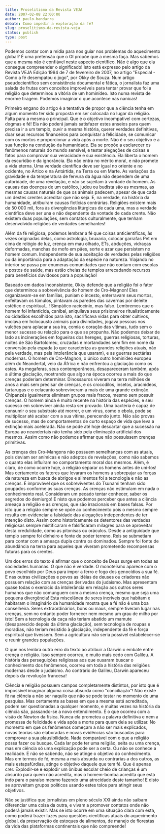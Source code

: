 ```yaml
---
title: Proselitismo da Revista VEJA
date: 2007-02-08 22:00:00
author: paulo.bandarra
debate: Como impedir a exploração da fé?
slug: proselitismo-da-revista-veja
status: publish 
type: post
---
```


  

Podemos contar com a mídia para nos guiar nos problemas do aquecimento global? É uma pretensão que o OI propõe que a mesma faça. Mas sabemos que a mesma não é confiável neste aspecto científico. Não é algo que ela consegue compreender o significado! Isto está expresso pelo artigo da Revista VEJA Edição 1994 de 7 de fevereiro de 2007, no artigo "Especial - Como a fé desempatou o jogo", por Okky de Souza. Num artigo pseudocientífico sem consistência documental e fática, o jornalista faz uma salada de frutas com conceitos improváveis para tentar provar que foi a religião que determinou a vitória de um hominídeo. Isto numa revista de enorme tiragem. Podemos imaginar o que acontece nas nanicas!  

  

Primeiro engano do artigo é a tentativa de propor que a ciência tenha em algum momento ter sido proposta em ser colocada no lugar da religião. Falta para a mesma o principal. Que é o objetivo incompatível com certezas, dogmas e fé! Ela não poderá jamais satisfazer estes anseios para quem precisa ir a um templo, ouvir a mesma história, querer verdades definitivas, doar seus recursos financeiros para conquistar a felicidade, se comunicar com os mortos e proporcionar a vida após a morte. Não é o seu objetivo e a sua função na condução da humanidade. Ela se propõe a esclarecer os fenômenos naturais do mundo sensível, e testar alegações de coisas e fatos para comprovar sua veracidade e sua existência. Ela liberta o homem da escuridão e da ignorância. Ela não entra no mérito moral, e não promete a vida eterna. Uma verdade científica deve ser igual no oriente e no ocidente, no Ártico e na Antártida, na Terra ou em Marte. As variações da gravidade e da temperatura de fervura da água não dependem de uma autoridade, de uma revelação, e não se sujeitam à vontade do homem. As causas das doenças de um católico, judeu ou budista são as mesmas, as mesmas causas naturais de que os animais padecem, apesar de que cada um destes crentes acreditar que não seja. E, na verdade, na história da humanidade, atribuíram causas fictícias contrárias. Religiões existem mais de 50 000 mil, fora às divergências litúrgicas de cada uma, mas a verdade científica deve ser una e não dependente da vontade de cada crente. Não existem duas populações, sem contatos culturalmente, que tenham desenvolvido religiões de verdades semelhantes!  

  

Além da fé religiosa, podemos lembrar a fé que coisas anticientíficas, às vezes originadas delas, como astrologia, bruxaria, colocar garrafas Pet em cima de relógio de luz, crença em mau olhado, ETs, abduções, vidraças deformadas, manchas de mofo em pães, sorte e azar que persistem no homem comum. Independente de sua aceitação de verdades pelas religiões ou da importância para a adaptação da espécie na natureza. Viajando no interior se passa por enumeras comunidades que não contam com escolas e postos de saúde, mas estão cheias de templos arrecadando recursos para benefícios duvidosos para a população!  

  

Baseado em dados inconsistente, Okky defende que a religião foi o fator que determinou a sobrevivência do homem de Cro-Magnon! Eles organizavam-se em famílias, puniam o incesto, enterravam seus mortos, enfeitavam os túmulos, pintavam as paredes das cavernas por deleite estético e espiritual...! Simpático raciocínio, mas falso. Lembremos que o homem foi infanticida, canibal, aniquilava seus prisioneiros ritualisticamente ou cidadãos escolhidos para isto, sacrificava vidas para obter cultivos, imolava em holocausto animais para divindades, jogava pessoas nos vulcões para aplacar a sua ira, comia o coração das vítimas, tudo sem o menor sucesso ou relação para o que se propunha. Não podemos deixar de lado as incinerações em fogueiras dos hereges, guerras religiosas, torturas, noites de São Bartolomeu, cruzadas e mortandades sem fim em nome da conversão pela espada (o que caracteriza as grandes religiões atuais, não pela verdade, mas pela intolerância que usaram), e as guerras sectárias modernas. O homem de Cro-Magnon, o único outro hominídeo europeu além do Neandertal, veio da África e não enfrentou a glaciação como os estes. As megaferas, seus contemporâneos, desapareceram também, após a última glaciação, mostrando que algo na época ocorreu a mais do que crenças poderiam determinar. Dinossauros viveram na terra milhões de anos a mais sem precisar de crenças, e os crocodilos, insetos, aracnídeos, tartarugas e o celacanto sobreviveram a mais de uma grande extinção. Chipanzés igualmente eliminam grupos mais fracos, mesmo sem possuir crenças. O homem ainda é muito recente na história das espécies, e seu sucesso em sobreviver ainda resta ser provado. Uma bactéria é capaz de consumir o seu substrato até morrer, e um vírus, como o ebola, pode se multiplicar até acabar com a sua vítima, perecendo junto. Não são provas de sucesso, mas de comportamentos de curto espaço de vida que leva a extinção mais acelerada. Não se pode até hoje descartar que a sucessão na Europa ao neandertais não tenha sido pela eliminação artificial dos mesmos. Assim como não podemos afirmar que não possuíssem crenças primitivas.   

  

As crenças dos Cro-Mangons não possuem semelhanças com as atuais, pois deviam ser anímicas e não adeptos de revelações, como não sabemos o quanto elas influíram no comportamento moral dos mesmos. Além, é claro, de como ocorre hoje, a religião separar os homens antes de uni-los! Mas certamente os fatores que levaram os homens a sobrepujar as forças da natureza em busca de abrigos e alimentos foi a tecnologia e não as crenças. É improvável que os sobreviventes do Tsunami tenham sido poupados conforme as suas crenças. As crenças não estimulam em nada o conhecimento real. Consideram um pecado tentar conhecer, saber os segredos do demiurgo! E nisto que podemos perceber que antes a ciência ameaça a religião e as crenças, que são irracionais em bases falsas. Por isto que a religião sempre se opõe ao conhecimento pois o mesmo sempre resulta em evidenciar a falsidade das alegações independentes de ter intenção disto. Assim como historicamente os detentores das verdades religiosas sempre mistificaram e falsificaram milagres para se aproveitar desta credulidade, como as pitonisas ou oráculos. Desde a antiguidade que templo sempre foi dinheiro e fonte de poder terreno. Reis se submetiam para contar com a ameaça dupla contra os dominados. Sempre foi fonte de abundância na terra para aqueles que viveram prometendo recompensas futuras para os crentes.  

  

Um dos erros do texto é afirmar que o conceito de Deus surge em todas as sociedades humanas. O que não é verdade. O monoteísmo aparece com o povo escolhido por Deus para impor a ferro e fogo dos genocídios a sua fé. E nas outras civilizações e povos as idéias de deuses ou criadores não possuem relação com as crenças derivadas do judaísmo. Mas apresentam quase todas o exercício da intolerância em relação aos outros seres humanos que não comunguem com a mesma crença, mesmo que seja uma pequena divergência! Esta miscelânea de seres incríveis que habitam e habitaram o imaginário da humanidade mostra que a fé não é uma boa conselheira. Seres extraordinários, bons ou maus, sempre tiveram lugar nas crenças, sem no entanto poder fornecer nem mesmo um grau de milho por isto! Sem a tecnologia da caça não teriam abatido um mamute (desaparecido depois da última glaciação), sem tecnologia de roupas e moradias, não teriam resistido à glaciação, independente da fé e força espiritual que tivessem. Sem a agricultura não seria possível estabelecer-se e reunir grandes populações.  

  

O que nos lembra outro erro do texto ao atribuir a Darwin o embate entre crença e religião. Isso sempre ocorreu, e muito mais cedo com Galileu. A história das perseguições religiosas aos que ousaram buscar o conhecimento dos fenômenos, ocorreu em toda a história das religiões modernas desde o judaísmo. Ao contrário de Galileu, Darwin apareceu depois da revolução francesa!  

  

Ciência e religião possuem campos completamente distintos, por isto que é impossível imaginar alguma coisa absurda como "conciliação"! Não existe fé na ciência a não ser naquilo que não se pode testar no momento de uma pesquisa. Mas certamente as bases em que a mesma está acreditada, podem ser questionadas a qualquer momento, e muitas vezes na história da ciência são, passando-se a novo entendimento. É o que ocorreu com a visão de Newton da física. Nunca ela prometeu a palavra definitiva e nem a promessa de felicidade e vida após a morte para quem dela se utilizar. No momento em que os fenômenos começam a não ser mais explicados, novas teorias são elaboradas e novas evidências são buscadas para comprovar a sua plausibilidade. Nada comparável com o que a religião possa fazer ou busque. Cada lar pode ter uma religião, seita ou uma crença, mas em ciência só uma explicação pode ser a certa. Ou não se conhece a realidade. E não se sabendo, não se atinge o objetivo do conhecimento. Mas em termos de fé, mesma a mais absurda ou contrarias a dos outros, as mais estapafúrdias, atinge o objetivo daquele que tem fé. Que é apenas crer. Explodir-se e explodir um ônibus escolar cheio de crianças é um absurdo para quem não acredita, mas o homem-bomba acredita que está indo para o paraíso mesmo fazendo uma atrocidade deste tamanho! E disto se aproveitam grupos políticos usando estes tolos para atingir seus objetivos.  

  

Não se justifica que jornalistas em pleno século XXI ainda não saibam diferenciar uma coisa da outra, e vivam a promover contatos onde não poderá jamais existir. Mas se isto ocorre em uma situação clara com esta, como poderá trazer luzes para questões científicas atuais do aquecimento global, da preservação de estoques de alimentos, de manejo de florestas da vida das plataformas continentais que não compreende!  

